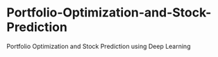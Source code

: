 # Portfolio-Optimization-and-Stock-Prediction
Portfolio Optimization and Stock Prediction using Deep Learning
